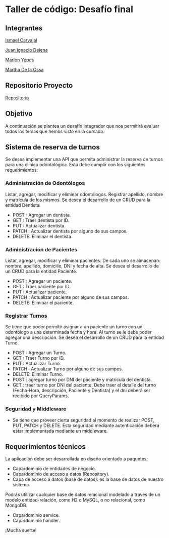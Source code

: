 # Taller de código: Desafío final

## Integrantes

[Ismael Carvajal](https://github.com/ismaelc511)

[Juan Ignacio Delena](https://github.com/JuanIgnacioDelena)

[Marlon Yepes](https://github.com/myepes82)

[Martha De la Ossa ](https://github.com/marthadelaossa)
         


## Repositorio Proyecto

[Repositorio](https://github.com/marthadelaossa/FinalBackIIIGo.git)



## Objetivo
A continuación se plantea un desafío integrador que nos permitirá evaluar todos los temas que hemos visto en la cursada.

## Sistema de reserva de turnos
Se desea implementar una API que permita administrar la reserva de turnos para una clínica odontológica. Esta debe cumplir con los siguientes requerimientos:


### Administración de Odontólogos

Listar, agregar, modificar y eliminar odontólogos. Registrar apellido, nombre y matrícula de los mismos. Se desea el desarrollo de un CRUD para la entidad Dentista.

- POST  : Agregar un dentista.
- GET   : Traer dentista por ID.
- PUT   : Actualizar dentista.
- PATCH : Actualizar dentista por alguno de sus campos.
- DELETE: Eliminar el dentista.

### Administración de Pacientes

Listar, agregar, modificar y eliminar pacientes. De cada uno se almacenan: nombre, apellido, domicilio, DNI y fecha de alta. Se desea el desarrollo de un CRUD para la entidad Paciente.

- POST  : Agregar un paciente.
- GET   : Traer paciente por ID.
- PUT   : Actualizar paciente.
- PATCH : Actualizar paciente por alguno de sus campos.
- DELETE: Eliminar el paciente.

### Registrar Turnos

Se tiene que poder permitir asignar a un paciente un turno con un odontólogo a una determinada fecha y hora. Al turno se le debe poder agregar una
descripción. Se desea el desarrollo de un CRUD para la entidad Turno. 

- POST  : Agregar un Turno.
- GET   : Traer Turno por ID.
- PUT   : Actualizar Turno.
- PATCH : Actualizar Turno por alguno de sus campos.
- DELETE: Eliminar Turno.
- POST  : agregar turno por DNI del paciente y matrícula del dentista.
- GET   : traer turno por DNI del paciente. Debe traer el detalle del turno (Fecha-Hora, descripción, Paciente y Dentista) y el dni deberá ser recibido por
          QueryParams.

### Seguridad y Middleware
- Se tiene que proveer cierta seguridad al momento de realizar POST, PUT, PATCH y DELETE. Esta seguridad mediante
autenticación deberá estar implementada mediante un middleware.


## Requerimientos técnicos

La aplicación debe ser desarrollada en diseño orientado a paquetes:

- Capa/dominio de entidades de negocio.
- Capa/dominio de acceso a datos (Repository).
- Capa de acceso a datos (base de datos): es la base de datos de nuestro sistema.

Podrás utilizar cualquier base de datos relacional modelado a través de un modelo entidad-relación, como H2 o MySQL, o no relacional, como MongoDB.

- Capa/dominio service.
- Capa/dominio handler.

¡Mucha suerte!
